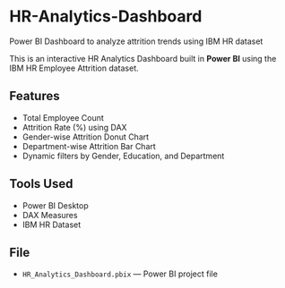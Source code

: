 # HR-Analytics-Dashboard
Power BI Dashboard to analyze attrition trends using IBM HR dataset


This is an interactive HR Analytics Dashboard built in **Power BI** using the IBM HR Employee Attrition dataset.

## Features
- Total Employee Count
- Attrition Rate (%) using DAX
- Gender-wise Attrition Donut Chart
- Department-wise Attrition Bar Chart
- Dynamic filters by Gender, Education, and Department

##  Tools Used
- Power BI Desktop
- DAX Measures
- IBM HR Dataset

## File
- `HR_Analytics_Dashboard.pbix` — Power BI project file


